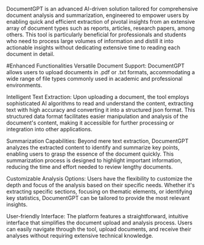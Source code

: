DocumentGPT is an advanced AI-driven solution tailored for comprehensive document analysis and summarization, engineered to empower users by enabling quick and efficient extraction of pivotal insights from an extensive array of document types such as reports, articles, research papers, among others. This tool is particularly beneficial for professionals and students who need to process large volumes of information and distill it into actionable insights without dedicating extensive time to reading each document in detail.

#Enhanced Functionalities
Versatile Document Support: DocumentGPT allows users to upload documents in .pdf or .txt formats, accommodating a wide range of file types commonly used in academic and professional environments.

Intelligent Text Extraction: Upon uploading a document, the tool employs sophisticated AI algorithms to read and understand the content, extracting text with high accuracy and converting it into a structured json format. This structured data format facilitates easier manipulation and analysis of the document's content, making it accessible for further processing or integration into other applications.

Summarization Capabilities: Beyond mere text extraction, DocumentGPT analyzes the extracted content to identify and summarize key points, enabling users to grasp the essence of the document quickly. This summarization process is designed to highlight important information, reducing the time and effort needed to review lengthy documents.

Customizable Analysis Options: Users have the flexibility to customize the depth and focus of the analysis based on their specific needs. Whether it's extracting specific sections, focusing on thematic elements, or identifying key statistics, DocumentGPT can be tailored to provide the most relevant insights.

User-friendly Interface: The platform features a straightforward, intuitive interface that simplifies the document upload and analysis process. Users can easily navigate through the tool, upload documents, and receive their analyses without requiring extensive technical knowledge.
